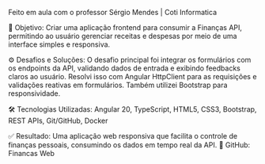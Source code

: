 Feito em aula com o professor Sérgio Mendes | Coti Informatica

🎯 Objetivo:
Criar uma aplicação frontend para consumir a Finanças API, permitindo ao usuário gerenciar receitas e despesas por meio de uma interface simples e responsiva.

⚙️ Desafios e Soluções:
O desafio principal foi integrar os formulários com os endpoints da API, validando dados de entrada e exibindo feedbacks claros ao usuário. Resolvi isso com Angular HttpClient para as requisições e validações reativas em formulários. Também utilizei Bootstrap para responsividade.

🛠️ Tecnologias Utilizadas:
Angular 20, TypeScript, HTML5, CSS3, Bootstrap, REST APIs, Git/GitHub, Docker

✅ Resultado:
Uma aplicação web responsiva que facilita o controle de finanças pessoais, consumindo os dados em tempo real da API.
🔗 GitHub: Financas Web